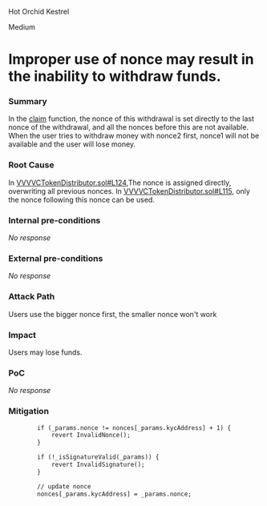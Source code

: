 Hot Orchid Kestrel

Medium

# Improper use of nonce may result in the inability to withdraw funds.

### Summary

In the [claim](https://github.com/sherlock-audit/2024-11-vvv-exchange-update/blob/1791f41b310489aaa66de349ef1b9e4bd331f14b/vvv-platform-smart-contracts/contracts/vc/VVVVCTokenDistributor.sol#L124) function, the nonce of this withdrawal is set directly to the last nonce of the withdrawal, and all the nonces before this are not available.
When the user tries to withdraw money with nonce2 first, nonce1 will not be available and the user will lose money.

### Root Cause

In [VVVVCTokenDistributor.sol#L124](https://github.com/sherlock-audit/2024-11-vvv-exchange-update/blob/1791f41b310489aaa66de349ef1b9e4bd331f14b/vvv-platform-smart-contracts/contracts/vc/VVVVCTokenDistributor.sol#L124),The nonce is assigned directly, overwriting all previous nonces.
In [VVVVCTokenDistributor.sol#L115](https://github.com/sherlock-audit/2024-11-vvv-exchange-update/blob/1791f41b310489aaa66de349ef1b9e4bd331f14b/vvv-platform-smart-contracts/contracts/vc/VVVVCTokenDistributor.sol#L115), only the nonce following this nonce can be used.

### Internal pre-conditions

_No response_

### External pre-conditions

_No response_

### Attack Path

Users use the bigger nonce first, the smaller nonce won't work

### Impact

Users may lose funds.

### PoC

_No response_

### Mitigation

```diff
        if (_params.nonce != nonces[_params.kycAddress] + 1) {
            revert InvalidNonce();
        }

        if (!_isSignatureValid(_params)) {
            revert InvalidSignature();
        }

        // update nonce
        nonces[_params.kycAddress] = _params.nonce;
```
